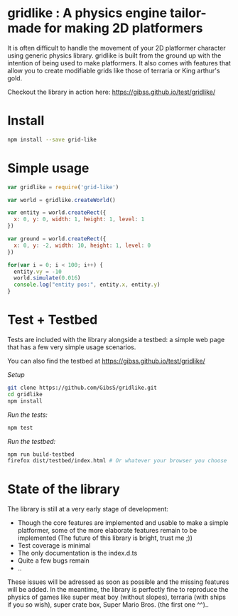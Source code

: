 # gridlike : A physics engine tailor-made for making 2D platformers

It is often difficult to handle the movement of your 2D platformer character using generic physics library. 
gridlike is built from the ground up with the intention of being used to make platformers. It also comes with
features that allow you to create modifiable grids like those of terraria or King arthur's gold.

Checkout the library in action here: https://gibss.github.io/test/gridlike/

# Install

```sh
npm install --save grid-like
```

# Simple usage

```js
var gridlike = require('grid-like')

var world = gridlike.createWorld()

var entity = world.createRect({
  x: 0, y: 0, width: 1, height: 1, level: 1
})

var ground = world.createRect({
  x: 0, y: -2, width: 10, height: 1, level: 0
})

for(var i = 0; i < 100; i++) {
  entity.vy = -10
  world.simulate(0.016)
  console.log("entity pos:", entity.x, entity.y)
}
```

# Test + Testbed

Tests are included with the library alongside a testbed: a simple web page that has a few very simple usage scenarios.

You can also find the testbed at https://gibss.github.io/test/gridlike/

*Setup*
```sh
git clone https://github.com/GibsS/gridlike.git
cd gridlike
npm install
```

*Run the tests:*
```sh
npm test
```

*Run the testbed:*
```sh
npm run build-testbed
firefox dist/testbed/index.html # Or whatever your browser you choose
```

# State of the library

The library is still at a very early stage of development:
- Though the core features are implemented and usable to make a simple platformer, some of the more elaborate features remain to be implemented (The future of this library is bright, trust me ;))
- Test coverage is minimal
- The only documentation is the index.d.ts
- Quite a few bugs remain
- ..

These issues will be adressed as soon as possible and the missing features will be added. In the meantime, the library is perfectly fine to reproduce
the physics of games like super meat boy (without slopes), terraria (with ships if you so wish), super crate box, Super Mario Bros. (the first one ^^)..
